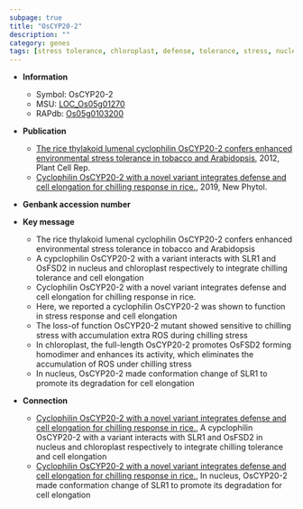 ```yaml
---
subpage: true
title: "OsCYP20-2"
description: ""
category: genes
tags: [stress tolerance, chloroplast, defense, tolerance, stress, nucleus, cell elongation, chilling, stress response]
---
```


* **Information**  
    + Symbol: OsCYP20-2  
    + MSU: [LOC_Os05g01270](http://rice.plantbiology.msu.edu/cgi-bin/ORF_infopage.cgi?orf=LOC_Os05g01270)  
    + RAPdb: [Os05g0103200](http://rapdb.dna.affrc.go.jp/viewer/gbrowse_details/irgsp1?name=Os05g0103200)  

* **Publication**  
    + [The rice thylakoid lumenal cyclophilin OsCYP20-2 confers enhanced environmental stress tolerance in tobacco and Arabidopsis](http://www.ncbi.nlm.nih.gov/pubmed?term=The+rice+thylakoid+lumenal+cyclophilin+OsCYP20-2+confers+enhanced+environmental+stress+tolerance+in+tobacco+and+Arabidopsis%5BTitle%5D), 2012, Plant Cell Rep.
    + [Cyclophilin OsCYP20-2 with a novel variant integrates defense and cell elongation for chilling response in rice.](http://www.ncbi.nlm.nih.gov/pubmed?term=Cyclophilin+OsCYP20-2+with+a+novel+variant+integrates+defense+and+cell+elongation+for+chilling+response+in+rice.%5BTitle%5D), 2019, New Phytol.

* **Genbank accession number**  

* **Key message**  
    + The rice thylakoid lumenal cyclophilin OsCYP20-2 confers enhanced environmental stress tolerance in tobacco and Arabidopsis
    + A cypclophilin OsCYP20-2 with a variant interacts with SLR1 and OsFSD2 in nucleus and chloroplast respectively to integrate chilling tolerance and cell elongation
    + Cyclophilin OsCYP20-2 with a novel variant integrates defense and cell elongation for chilling response in rice.
    + Here, we reported a cyclophilin OsCYP20-2 was shown to function in stress response and cell elongation
    + The loss-of function OsCYP20-2 mutant showed sensitive to chilling stress with accumulation extra ROS during chilling stress
    + In chloroplast, the full-length OsCYP20-2 promotes OsFSD2 forming homodimer and enhances its activity, which eliminates the accumulation of ROS under chilling stress
    + In nucleus, OsCYP20-2 made conformation change of SLR1 to promote its degradation for cell elongation

* **Connection**  
    + [Cyclophilin OsCYP20-2 with a novel variant integrates defense and cell elongation for chilling response in rice.](http://www.ncbi.nlm.nih.gov/pubmed?term=Cyclophilin+OsCYP20-2+with+a+novel+variant+integrates+defense+and+cell+elongation+for+chilling+response+in+rice.%5BTitle%5D),  A cypclophilin OsCYP20-2 with a variant interacts with SLR1 and OsFSD2 in nucleus and chloroplast respectively to integrate chilling tolerance and cell elongation
    + [Cyclophilin OsCYP20-2 with a novel variant integrates defense and cell elongation for chilling response in rice.](http://www.ncbi.nlm.nih.gov/pubmed?term=Cyclophilin+OsCYP20-2+with+a+novel+variant+integrates+defense+and+cell+elongation+for+chilling+response+in+rice.%5BTitle%5D),  In nucleus, OsCYP20-2 made conformation change of SLR1 to promote its degradation for cell elongation



